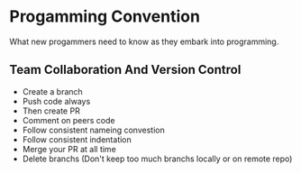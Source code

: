 # Progamming Convention

What new progammers need to know as they embark into programming.

## Team Collaboration And Version Control

- Create a branch
- Push code always
- Then create PR
- Comment on peers code
- Follow consistent nameing convestion 
- Follow consistent indentation
- Merge your PR at all time
- Delete branchs (Don't keep too much branchs locally or on remote repo)